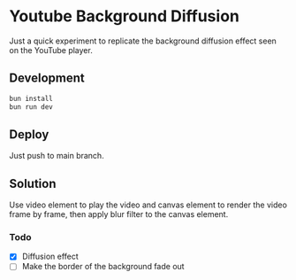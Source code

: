 # Youtube Background Diffusion

Just a quick experiment to replicate the background diffusion effect seen on the YouTube player.

## Development

```bash
bun install
bun run dev
```

## Deploy

Just push to main branch.

## Solution

Use video element to play the video and canvas element to render the video frame by frame, then apply blur filter to the canvas element.

### Todo

- [x] Diffusion effect
- [ ] Make the border of the background fade out
